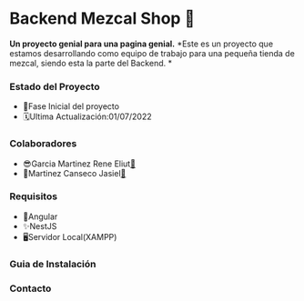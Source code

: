 # Backend Mezcal Shop 🍋

**Un proyecto genial para una pagina genial.**
*Este es un proyecto que estamos desarrollando como equipo de trabajo para una pequeña tienda de mezcal, siendo esta la parte del Backend. *

### Estado del Proyecto
- 🎀Fase Inicial del proyecto
- 🗓️Ultima Actualización:01/07/2022

### Colaboradores
- 😎Garcia Martinez Rene Eliut[💬][1]
- 🤠Martinez Canseco Jasiel[💬][5]


### Requisitos
- 🚀Angular
- ✨NestJS
- 🖥️Servidor Local(XAMPP)



### Guia de Instalación 

### Contacto 


[12]: https://www.instagram.com/diegolden_nn/ "Alexis"
[1]: https://www.instagram.com/rene_garciamtz/ "ReneIG"
[2]: https://www.instagram.com/jasi_xd31/ "💬"
[5]: https://www.instagram.com/jasi_xd31/ "JasielIG"
